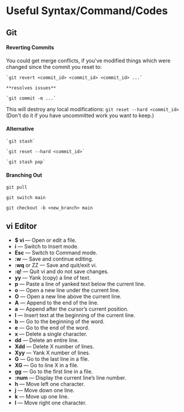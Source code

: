 # Useful Syntax/Command/Codes


## **Git**

#### Reverting Commits
You could get merge conflicts, if you've modified things which were changed since the commit you reset to:

    `git revert <commit_id> <commit_id> <commit_id> ...`

    **resolves issues**

    `git commit -m ...`

This will destroy any local modifications: `git reset --hard <commit_id>` (Don't do it if you have uncommitted work you want to keep.)

#### Alternative
    `git stash`

    `git reset --hard <commit_id>`

    `git stash pop`
    
#### Branching Out

`git pull`

`git switch main`

`git checkout -b <new_branch> main`




## **vi** Editor
- **$ vi <filename>**— Open or edit a file.
- **i** — Switch to Insert mode.
- **Esc** — Switch to Command mode.
- **:w** — Save and continue editing.
- **:wq** or ZZ — Save and quit/exit vi.
- **:q!** — Quit vi and do not save changes.
- **yy** — Yank (copy) a line of text.
- **p** — Paste a line of yanked text below the current line.
- **o** — Open a new line under the current line.
- **O** — Open a new line above the current line.
- **A** — Append to the end of the line.
- **a** — Append after the cursor’s current position.
- **I** — Insert text at the beginning of the current line.
- **b** — Go to the beginning of the word.
- **e** — Go to the end of the word.
- **x** — Delete a single character.
- **dd** — Delete an entire line.
- **Xdd** — Delete X number of lines.
- **Xyy** — Yank X number of lines.
- **G** — Go to the last line in a file.
- **XG** — Go to line X in a file.
- **gg** — Go to the first line in a file.
- **:num** — Display the current line’s line number.
- **h** — Move left one character.
- **j** — Move down one line.
- **k** — Move up one line.
- **l** — Move right one character.
